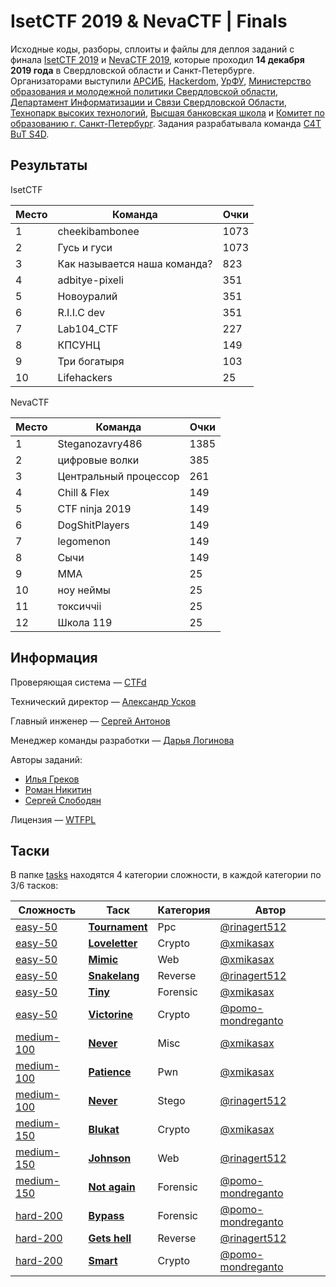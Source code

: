 # IsetCTF 2019 & NevaCTF | Finals

Исходные коды, разборы, сплоиты и файлы для деплоя заданий с финала [IsetCTF 2019](https://isetctf.aciso.ru/) и [NevaCTF 2019](http://nevactf.aciso.ru/), которые проходил **14 декабря 2019 года** в Свердловской области и Санкт-Петербурге. Организаторами выступили [АРСИБ](http://aciso.ru), [Hackerdom](http://github.com/hackerdom), [УрФУ](https://urfu.ru/ru/), [Министерство образования и молодежной политики Свердловской области](https://minobraz.egov66.ru/), [Департамент Информатизации и Связи Свердловской Области](https://dis.midural.ru/), [Технопарк высоких технологий](http://www.uralhitech.ru/), [Высшая банковская школа](https://www.wbsh.ru/) и [Комитет по образованию г. Санкт-Петербург](http://k-obr.spb.ru/). Задания разрабатывала команда [C4T BuT S4D](https://github.com/C4T-BuT-S4D).


## Результаты

IsetCTF

| Место | Команда | Очки |
|-------|---------|------|
| 1 | cheekibambonee | 1073 |
| 2 | Гусь и гуси | 1073 |
| 3 | Как называется наша команда? | 823 |
| 4 | adbitye-pixeli | 351 |
| 5 | Новоуралий | 351 |
| 6 | R.I.I.C dev | 351 |
| 7 | Lab104_CTF | 227 |
| 8 | КПСУНЦ | 149 |
| 9 | Три богатыря | 103 |
| 10 | Lifehackers | 25 |

NevaCTF

| Место | Команда | Очки |
|-------|---------|------|
| 1 | Steganozavry486 | 1385 |
| 2 | цифровые волки | 385 |
| 3 | Центральный процессор | 261 |
| 4 | Chill & Flex | 149 |
| 5 | CTF ninja 2019 | 149 |
| 6 | DogShitPlayers | 149 |
| 7 | legomenon | 149 |
| 8 | Сычи | 149 |
| 9 | MMA | 25 |
| 10 | ноу неймы | 25 |
| 11 | токсиччii | 25 |
| 12 | Школа 119 | 25 |


## Информация

Проверяющая система — [CTFd](https://github.com/CTFd/CTFd/)

Технический директор — [Александр Усков](https://t.me/Uskoff)

Главный инженер — [Сергей Антонов](https://t.me/thesiegfried)

Менеджер команды разработки — [Дарья Логинова](https://github.com/deviantwish)

Авторы заданий:
- [Илья Греков](https://github.com/xmikasax)
- [Роман Никитин](https://github.com/pomo-mondreganto)
- [Сергей Слободян](https://github.com/rinagert512)

Лицензия — [WTFPL](LICENSE)


## Таски

В папке [tasks](tasks/) находятся 4 категории сложности, в каждой категории по 3/6 тасков:

| Сложность | Таск | Категория | Автор |
|-----------|------|-----------|-------|
| [easy-50](tasks/easy-50/) | [**Tournament**](tasks/easy-50/encoding_tournament/) | Ppc | [@rinagert512](https://github.com/rinagert512) |
| [easy-50](tasks/easy-50/) | [**Loveletter**](tasks/easy-50/loveletter/) | Crypto | [@xmikasax](https://github.com/xmikasax) |
| [easy-50](tasks/easy-50/) | [**Mimic**](tasks/easy-50/mimic/) | Web | [@xmikasax](https://github.com/xmikasax) |
| [easy-50](tasks/easy-50/) | [**Snakelang**](tasks/easy-50/snakelang/) | Reverse | [@rinagert512](https://github.com/rinagert512) |
| [easy-50](tasks/easy-50/) | [**Tiny**](tasks/easy-50/tiny/) | Forensic | [@xmikasax](https://github.com/xmikasax) |
| [easy-50](tasks/easy-50/) | [**Victorine**](tasks/easy-50/victorine/) | Crypto | [@pomo-mondreganto](https://github.com/pomo-mondreganto) |
| [medium-100](tasks/medium-100/) | [**Never**](tasks/medium-100/never/) | Misc | [@xmikasax](https://github.com/xmikasax) |
| [medium-100](tasks/medium-100/) | [**Patience**](tasks/medium-100/patience/) | Pwn | [@xmikasax](https://github.com/xmikasax) |
| [medium-100](tasks/medium-100/) | [**Never**](tasks/medium-100/superdata/) | Stego | [@rinagert512](https://github.com/rinagert512) |
| [medium-150](tasks/medium-150/) | [**Blukat**](tasks/medium-150/blukat/) | Crypto | [@xmikasax](https://github.com/xmikasax) |
| [medium-150](tasks/medium-150/) | [**Johnson**](tasks/medium-150/johnson/) | Web | [@rinagert512](https://github.com/rinagert512) |
| [medium-150](tasks/medium-150/) | [**Not again**](tasks/medium-150/not_again/) | Forensic | [@pomo-mondreganto](https://github.com/pomo-mondreganto) |
| [hard-200](tasks/hard-200/) | [**Bypass**](tasks/hard-200/bypass/) | Forensic | [@pomo-mondreganto](https://github.com/pomo-mondreganto) |
| [hard-200](tasks/hard-200/) | [**Gets hell**](tasks/hard-200/gets_hell/) | Reverse | [@rinagert512](https://github.com/rinagert512) |
| [hard-200](tasks/hard-200/) | [**Smart**](tasks/hard-200/smart/) | Crypto | [@pomo-mondreganto](https://github.com/pomo-mondreganto) |
